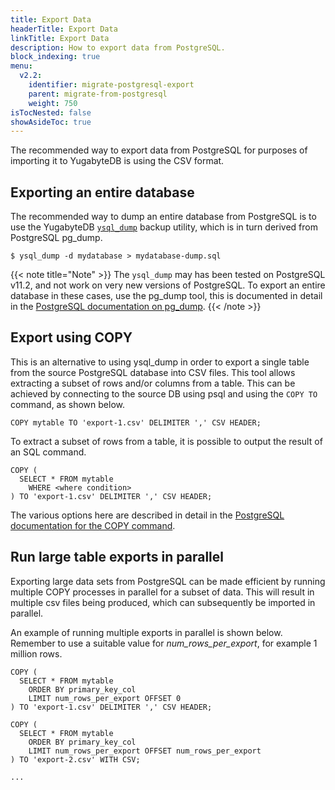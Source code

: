 ```yaml
---
title: Export Data
headerTitle: Export Data
linkTitle: Export Data
description: How to export data from PostgreSQL.
block_indexing: true
menu:
  v2.2:
    identifier: migrate-postgresql-export
    parent: migrate-from-postgresql
    weight: 750
isTocNested: false
showAsideToc: true
---
```


The recommended way to export data from PostgreSQL for purposes of importing it to YugabyteDB is using the CSV format.

## Exporting an entire database

The recommended way to dump an entire database from PostgreSQL is to use the YugabyteDB [`ysql_dump`](/v2.2/admin/ysql-dump) backup utility, which is in turn derived from PostgreSQL pg_dump.

```
$ ysql_dump -d mydatabase > mydatabase-dump.sql
```

{{< note title="Note" >}}
The `ysql_dump` may has been tested on PostgreSQL v11.2, and not work on very new versions of PostgreSQL. To export an entire database in these cases, use the pg_dump tool, this is documented in detail in the [PostgreSQL documentation on pg_dump](https://www.postgresql.org/docs/12/app-pgdump.html).
{{< /note >}}

## Export using COPY

This is an alternative to using ysql_dump in order to export a single table from the source PostgreSQL database into CSV files. This tool allows extracting a subset of rows and/or columns from a table. This can be achieved by connecting to the source DB using psql and using the `COPY TO` command, as shown below. 

```
COPY mytable TO 'export-1.csv' DELIMITER ',' CSV HEADER;
```

To extract a subset of rows from a table, it is possible to output the result of an SQL command.

```
COPY (
  SELECT * FROM mytable
    WHERE <where condition>
) TO 'export-1.csv' DELIMITER ',' CSV HEADER;
```

The various options here are described in detail in the [PostgreSQL documentation for the COPY command](https://www.postgresql.org/docs/12/sql-copy.html).

## Run large table exports in parallel

Exporting large data sets from PostgreSQL can be made efficient by running multiple COPY processes in parallel for a subset of data. This will result in multiple csv files being produced, which can subsequently be imported in parallel.

An example of running multiple exports in parallel is shown below. Remember to use a suitable value for *num_rows_per_export*, for example 1 million rows.

```
COPY (
  SELECT * FROM mytable
    ORDER BY primary_key_col 
    LIMIT num_rows_per_export OFFSET 0
) TO 'export-1.csv' DELIMITER ',' CSV HEADER;

COPY (
  SELECT * FROM mytable
    ORDER BY primary_key_col 
    LIMIT num_rows_per_export OFFSET num_rows_per_export
) TO 'export-2.csv' WITH CSV;

...
```


